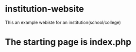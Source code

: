 # institution-website
This an example webiste for an institution(school/college) 
# The starting page is index.php 

